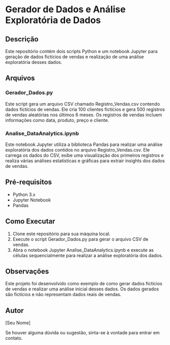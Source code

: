 # Gerador de Dados e Análise Exploratória de Dados

## Descrição
Este repositório contém dois scripts Python e um notebook Jupyter para geração de dados fictícios de vendas e realização de uma análise exploratória desses dados.

## Arquivos

### Gerador_Dados.py
Este script gera um arquivo CSV chamado Registro_Vendas.csv contendo dados fictícios de vendas. Ele cria 100 clientes fictícios e gera 500 registros de vendas aleatórias nos últimos 6 meses. Os registros de vendas incluem informações como data, produto, preço e cliente.

### Analise_DataAnalytics.ipynb
Este notebook Jupyter utiliza a biblioteca Pandas para realizar uma análise exploratória dos dados contidos no arquivo Registro_Vendas.csv. Ele carrega os dados do CSV, exibe uma visualização dos primeiros registros e realiza várias análises estatísticas e gráficas para extrair insights dos dados de vendas.

## Pré-requisitos
- Python 3.x
- Jupyter Notebook
- Pandas

## Como Executar
1. Clone este repositório para sua máquina local.
2. Execute o script Gerador_Dados.py para gerar o arquivo CSV de vendas.
3. Abra o notebook Jupyter Analise_DataAnalytics.ipynb e execute as células sequencialmente para realizar a análise exploratória dos dados.

## Observações
Este projeto foi desenvolvido como exemplo de como gerar dados fictícios de vendas e realizar uma análise inicial desses dados. Os dados gerados são fictícios e não representam dados reais de vendas.

## Autor
[Seu Nome]

Se houver alguma dúvida ou sugestão, sinta-se à vontade para entrar em contato.
